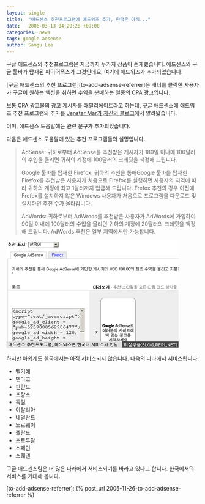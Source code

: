 ```yaml
---
layout: single
title:  "애드센스 추천프로그램에 애드워즈 추가, 한국은 아직..."
date:   2006-03-13 04:29:28 +09:00
categories: news
tags: google adsense
author: Samgu Lee
---
```

구글 애드센스의 추천프로그램은 지금까지 두가지 상품이 존재했습니다. 애드센스와 구글 툴바가 탑재된 파이어폭스가 그것인데요, 여기에 애드워즈가 추가되었습니다.

[구글 애드센스의 추천 프로그램][to-add-adsense-referrer]은 배너를 클릭한 사용자가 구글이 원하는 엑션을 취하면 수익을 분배하는 일종의 CPA 광고입니다.

보통 CPA 광고물의 광고 게시자를 애필리에이트라고 하는데, 구글 애드센스에 애드워즈 추천 프로그램의 추가를 [Jenstar Mar가 자신의 블로그](http://www.jensense.com/archives/2006/03/adsense_launche_2.html)에서 알려왔습니다.

이미, 애드센스 도움말에는 관련 문구가 추가되었습니다.

다음은 애드센스 도움말에 있는 추천 프로그램들의 설명입니다.

> AdSense: 귀하로부터 AdSense를 추천받은 게시자가 180일 이내에 100달러의 수입을 올리면 귀하의 계정에 100달러의 크레딧을 책정해 드립니다.
> 
> Google 툴바를 탑재한 Firefox: 귀하의 추천을 통해Google 툴바를 탑재한 Firefox를 추천받은 사용자가 처음으로 Firefox를 실행하면 사용자의 지역에 따라 귀하의 계정에 최고 1달러까지 입금해 드립니다. Frefox 추천의 경우 이전에 Frefox를 설치하지 않은 Windows 사용자가 처음으로 프로그램을 다운로드 및 설치하면 추천 수가 올라갑니다.
> 
> AdWords: 귀하로부터 AdWrods를 추천받은 사용자가 AdWords에 가입하여 90일 이내에 100달러의 수입을 올리면 귀하의 계정에 20달러의 크레딧을 책정해 드립니다. AdWords 추천은 일부 지역에서만 가능합니다.

![애드센스의 추천프로그램들](/assets/refer_adwords.jpg)

하지만 아쉽게도 한국에서는 아직 서비스되지 않습니다. 다음의 나라에서 서비스됩니다.

- 벨기에
- 덴마크
- 핀란드
- 프랑스
- 독일
- 이탈리아
- 네덜란드
- 노르웨이
- 폴란드
- 포르투갈
- 스페인
- 스웨덴

구글 애드센스팀은 더 많은 나라에서 서비스되기를 바라고 있다고 합니다. 한국에서의 서비스를 기대해 봅니다.

[to-add-adsense-referrer]: {% post_url 2005-11-26-to-add-adsense-referrer %}
